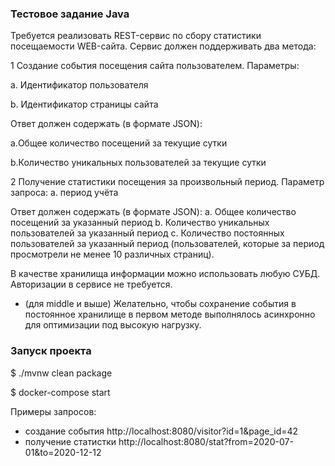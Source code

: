 ### Тестовое задание Java

Требуется реализовать REST-сервис по сбору статистики посещаемости WEB-сайта.
Сервис должен поддерживать два метода:

1 Создание события посещения сайта пользователем. Параметры:

a. Идентификатор пользователя

b. Идентификатор страницы сайта

Ответ должен содержать (в формате JSON):

a.Общее количество посещений за текущие сутки

b.Количество уникальных пользователей за текущие сутки

2 Получение статистики посещения за произвольный период. Параметр запроса:
a. период учёта

Ответ должен содержать (в формате JSON):
a. Общее количество посещений за указанный период
b. Количество уникальных пользователей за указанный период
c. Количество постоянных пользователей за указанный период
(пользователей, которые за период просмотрели не менее 10 различных
страниц).

В качестве хранилища информации можно использовать любую СУБД.
Авторизации в сервисе не требуется.

* (для middle и выше) Желательно, чтобы сохранение события в постоянное
хранилище в первом методе выполнялось асинхронно для оптимизации под высокую
нагрузку.


### Запуск проекта

$ ./mvnw clean package

$ docker-compose start

Примеры запросов:
 - создание события http://localhost:8080/visitor?id=1&page_id=42
 - получение статистки http://localhost:8080/stat?from=2020-07-01&to=2020-12-12  
